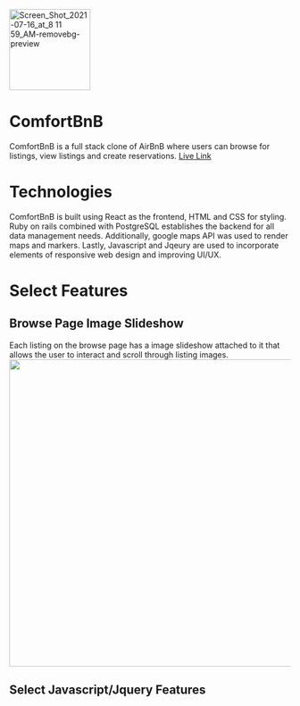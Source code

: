 <img width="145" alt="Screen_Shot_2021-07-16_at_8 11 59_AM-removebg-preview" src="https://user-images.githubusercontent.com/82133872/125953582-4947e493-9460-40d6-87e9-3c9313beb767.png" >

# ComfortBnB

ComfortBnB is a full stack clone of AirBnB where users can browse for listings, view listings and create reservations. [Live Link](https://comfortbnb.herokuapp.com/?#/)

# Technologies

ComfortBnB is built using React as the frontend, HTML and CSS for styling. Ruby on rails combined with PostgreSQL establishes the backend for all data management needs. Additionally, google maps API was used to render maps and markers. Lastly, Javascript and Jqeury are used to incorporate elements of responsive web design and improving UI/UX.

# Select Features

## Browse Page Image Slideshow

Each listing on the browse page has a image slideshow attached to it that allows the user to interact and scroll through listing images.
<img src="https://media.giphy.com/media/7uT5TQXSPlJFmeyzZ9/giphy.gif" width="800" height="550" />



## Select Javascript/Jquery Features

